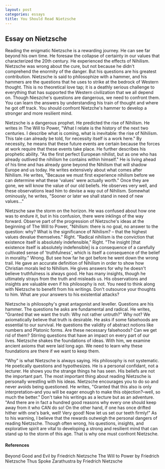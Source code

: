 ```yaml
---
layout: post
categories: essays
title: You Should Read Nietzsche
---
```


## Essay on Nietzsche

Reading the enigmatic Nietzsche is a rewarding journey. He can see far beyond his own time. He foresaw the collapse of certainty in our values that characterized the 20th century. He experienced the effects of Nihilism. Nietzsche was wrong about the cure, but not because he didn't comprehend the enormity of the danger. But his questions are his greatest contribution. Nietzsche is said to philosophize with a hammer, and his hammers are the questions that he uses to strike at the bedrock of Western thought. This is no theoretical love tap; it is a deathly serious challenge to everything that has supported the Western civilization that we all depend on. Though Nieszche's questions are dangerous, we need to confront them. You can learn the answers by understanding his train of thought and where he got off track. You should confront Nietzche's hammer to develop a stronger and more resilient mind. 



Nietzsche is a dangerous prophet. He predicted the rise of Nihilism. He writes in The Will to Power, "What I relate is the history of the next two centuries. I describe what is coming, what is inevitable: the rise of Nihilism. This tale can already be told, for necessity itself is a work here." By necessity, he means that these future events are certain because the forces at work require that these events take place. He further describes his prophetic ability. "As the first perfect European nihilist, but as one who has already outlived the nihilism he contains within himself." He is living ahead of his time and has already gone beyond the Nihilism that will shadow Europe and us today. He writes extensively about what comes after Nihilism. He writes, "Because we must first experience nihilism before we can determine what these 'values' were actually worth." Once they are gone, we will know the value of our old beliefs. He observes very well, and these observations lead him to devise a way out of Nihilism. Somewhat ominously, he writes, "Sooner or later we shall stand in need of new values…"



Nietzsche saw the storm on the horizon. He was confused about how one was to endure it, but in his confusion, there were inklings of the way forward. Observe part of the progression of Nietzsche's ideas at the beginning of The Will to Power, "Nihilism: there is no goal, no answer to the question: why? What is the significance of Nihilism? – that the highest values devalue themselves." Right. "Radical nihilism is the conviction that existence itself is absolutely indefensible," Right. "The insight [that existence itself is absolutely indefensible] is a consequence of a carefully cultivated sense of 'truthfulness', which is itself a consequence of the belief in morality." Wrong. But see how far he got before he went down the wrong trail. He gave an accurate definition of Nihilism in order to show how Christian morals led to Nihilism. He gives answers for why he doesn't believe truthfulness is always good. He has many insights, though he ultimately strays from the truth and misleads us. His observations and insights are valuable even if his philosophy is not. You need to think along with Nietzsche to benefit from his writings. Don't outsource your thoughts to him. What are your answers to his existential attacks?



Nietzsche is philosophy's great antagonist and leveller. Questions are his hammer. The questions he asks are fundamental and radical. He writes, "Granted that we want the truth: Why not rather untruth?" Why not? We axiomatically believe that truth is desirable. He asks if some falsehoods are essential to our survival. He questions the validity of abstract notions like numbers and Platonic forms. Are these necessary falsehoods? Can we get rid of them? Stirring questions that have an impact on every part of our lives. Nietzsche shakes the foundations of ideas. With him, we examine ancient axioms that were laid long ago. We need to learn why these foundations are there if we want to keep them.



"Why" is what Nietzsche is always saying. His philosophy is not systematic. He poetically questions and hypothesizes. He is a personal confidant, not a lecturer. He shows you the strange things he has seen. His beliefs are not the important part. The most important thing about reading Nietzsche is personally wrestling with his ideas. Nietzsche encourages you to do so and never avoids being questioned. He writes, "Granted that this also is only interpretation–and you will be eager enough to make this objection?–well, so much the better." Don't take his writings as a lecture but as an adventure. "And there are in fact a hundred good reasons why every one should keep away from it who CAN do so! On the other hand, if one has once drifted hither with one's bark, well! Very good! Now let us set our teeth firmly!" As to his warning, I believe that the rewards outweigh the personal dangers of reading Nietzsche. Though often wrong, his questions, insights, and explorative spirit are vital to developing a strong and resilient mind that can stand up to the storm of this age. That is why one must confront Nietzsche.

#### References

Beyond Good and Evil by Friedrich Nietzsche
The Will to Power by Friedrich Nietzsche
Thus Spoke Zarathustra by Friedrich Nietzsche

